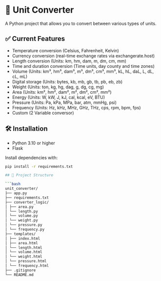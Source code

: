 # 🔄 Unit Converter

A Python project that allows you to convert between various types of units.  

## ✅ Current Features

- Temperature conversion (Celsius, Fahrenheit, Kelvin)
- Currency conversion (real-time exchange rates via exchangerate.host)
- Length conversion (Units: km, hm, dam, m, dm, cm, mm)
- Time and duration conversion (Time units, day county and time zones)
- Volume (Units: km³, hm³, dam³, m³, dm³, cm³, mm³, kL, hL, daL, L, dL, cL, mL)
- Digital storage (Units: bytes, kb, mb, gb, tb, pb, eb, zb)
- Weight (Units: ton, kg, hg, dag, g, dg, cg, mg)
- Area (Units: km², hm², dam², m², dm², cm², mm²)
- Energy (Units: W, kW, J, kJ, cal, kcal, eV, BTU)
- Pressure (Units: Pa, kPa, MPa, bar, atm, mmHg, psi)
- Frequency (Units: Hz, kHz, MHz, GHz, THz, cps, rpm, bpm, fps)
- Custom (2 Variable conversor)

## 🛠️ Installation

- Python 3.10 or higher
- Flask

Install dependencies with:

```bash
pip install -r requirements.txt

## 📁 Project Structure

```bash
unit_converter/
├── app.py
├── requirements.txt
├── converter_logic/
│ ├── area.py
│ └── length.py
│ └── volume.py
│ └── weight.py
│ └── pressure.py
│ └── frequency.py
├── templates/
│ ├── index.html
│ ├── area.html
│ └── length.html
│ └── volume.html
│ └── weight.html
│ └── pressure.html
│ └── frequency.html
├── .gitignore           
└── README.md             

